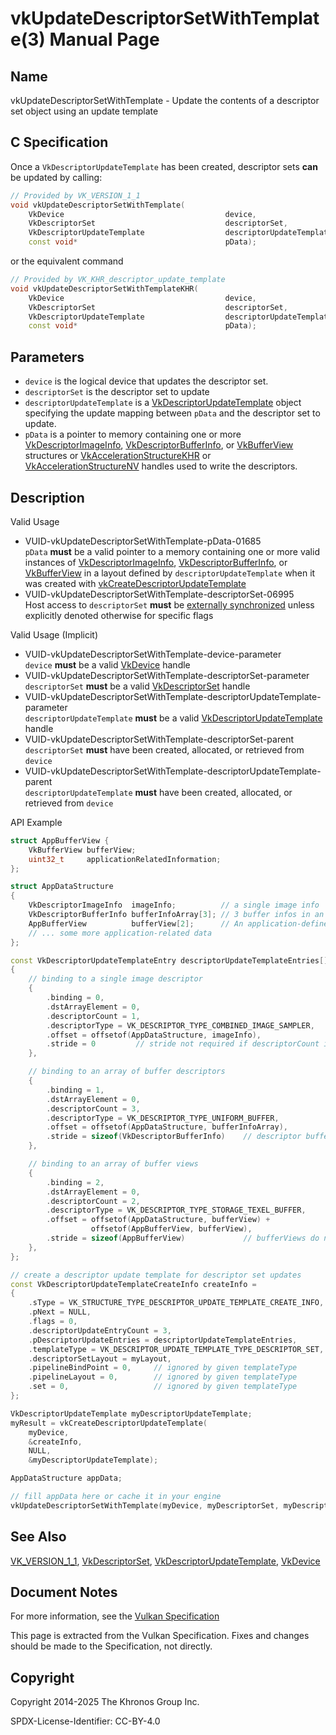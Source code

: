 # vkUpdateDescriptorSetWithTemplate(3) Manual Page

## Name

vkUpdateDescriptorSetWithTemplate - Update the contents of a descriptor set object using an update template



## [](#_c_specification)C Specification

Once a `VkDescriptorUpdateTemplate` has been created, descriptor sets **can** be updated by calling:

```c++
// Provided by VK_VERSION_1_1
void vkUpdateDescriptorSetWithTemplate(
    VkDevice                                    device,
    VkDescriptorSet                             descriptorSet,
    VkDescriptorUpdateTemplate                  descriptorUpdateTemplate,
    const void*                                 pData);
```

or the equivalent command

```c++
// Provided by VK_KHR_descriptor_update_template
void vkUpdateDescriptorSetWithTemplateKHR(
    VkDevice                                    device,
    VkDescriptorSet                             descriptorSet,
    VkDescriptorUpdateTemplate                  descriptorUpdateTemplate,
    const void*                                 pData);
```

## [](#_parameters)Parameters

- `device` is the logical device that updates the descriptor set.
- `descriptorSet` is the descriptor set to update
- `descriptorUpdateTemplate` is a [VkDescriptorUpdateTemplate](https://registry.khronos.org/vulkan/specs/latest/man/html/VkDescriptorUpdateTemplate.html) object specifying the update mapping between `pData` and the descriptor set to update.
- `pData` is a pointer to memory containing one or more [VkDescriptorImageInfo](https://registry.khronos.org/vulkan/specs/latest/man/html/VkDescriptorImageInfo.html), [VkDescriptorBufferInfo](https://registry.khronos.org/vulkan/specs/latest/man/html/VkDescriptorBufferInfo.html), or [VkBufferView](https://registry.khronos.org/vulkan/specs/latest/man/html/VkBufferView.html) structures or [VkAccelerationStructureKHR](https://registry.khronos.org/vulkan/specs/latest/man/html/VkAccelerationStructureKHR.html) or [VkAccelerationStructureNV](https://registry.khronos.org/vulkan/specs/latest/man/html/VkAccelerationStructureNV.html) handles used to write the descriptors.

## [](#_description)Description

Valid Usage

- [](#VUID-vkUpdateDescriptorSetWithTemplate-pData-01685)VUID-vkUpdateDescriptorSetWithTemplate-pData-01685  
  `pData` **must** be a valid pointer to a memory containing one or more valid instances of [VkDescriptorImageInfo](https://registry.khronos.org/vulkan/specs/latest/man/html/VkDescriptorImageInfo.html), [VkDescriptorBufferInfo](https://registry.khronos.org/vulkan/specs/latest/man/html/VkDescriptorBufferInfo.html), or [VkBufferView](https://registry.khronos.org/vulkan/specs/latest/man/html/VkBufferView.html) in a layout defined by `descriptorUpdateTemplate` when it was created with [vkCreateDescriptorUpdateTemplate](https://registry.khronos.org/vulkan/specs/latest/man/html/vkCreateDescriptorUpdateTemplate.html)
- [](#VUID-vkUpdateDescriptorSetWithTemplate-descriptorSet-06995)VUID-vkUpdateDescriptorSetWithTemplate-descriptorSet-06995  
  Host access to `descriptorSet` **must** be [externally synchronized](https://registry.khronos.org/vulkan/specs/latest/html/vkspec.html#fundamentals-threadingbehavior) unless explicitly denoted otherwise for specific flags

Valid Usage (Implicit)

- [](#VUID-vkUpdateDescriptorSetWithTemplate-device-parameter)VUID-vkUpdateDescriptorSetWithTemplate-device-parameter  
  `device` **must** be a valid [VkDevice](https://registry.khronos.org/vulkan/specs/latest/man/html/VkDevice.html) handle
- [](#VUID-vkUpdateDescriptorSetWithTemplate-descriptorSet-parameter)VUID-vkUpdateDescriptorSetWithTemplate-descriptorSet-parameter  
  `descriptorSet` **must** be a valid [VkDescriptorSet](https://registry.khronos.org/vulkan/specs/latest/man/html/VkDescriptorSet.html) handle
- [](#VUID-vkUpdateDescriptorSetWithTemplate-descriptorUpdateTemplate-parameter)VUID-vkUpdateDescriptorSetWithTemplate-descriptorUpdateTemplate-parameter  
  `descriptorUpdateTemplate` **must** be a valid [VkDescriptorUpdateTemplate](https://registry.khronos.org/vulkan/specs/latest/man/html/VkDescriptorUpdateTemplate.html) handle
- [](#VUID-vkUpdateDescriptorSetWithTemplate-descriptorSet-parent)VUID-vkUpdateDescriptorSetWithTemplate-descriptorSet-parent  
  `descriptorSet` **must** have been created, allocated, or retrieved from `device`
- [](#VUID-vkUpdateDescriptorSetWithTemplate-descriptorUpdateTemplate-parent)VUID-vkUpdateDescriptorSetWithTemplate-descriptorUpdateTemplate-parent  
  `descriptorUpdateTemplate` **must** have been created, allocated, or retrieved from `device`

API Example

```c++
struct AppBufferView {
    VkBufferView bufferView;
    uint32_t     applicationRelatedInformation;
};

struct AppDataStructure
{
    VkDescriptorImageInfo  imageInfo;          // a single image info
    VkDescriptorBufferInfo bufferInfoArray[3]; // 3 buffer infos in an array
    AppBufferView          bufferView[2];      // An application-defined structure containing a bufferView
    // ... some more application-related data
};

const VkDescriptorUpdateTemplateEntry descriptorUpdateTemplateEntries[] =
{
    // binding to a single image descriptor
    {
        .binding = 0,
        .dstArrayElement = 0,
        .descriptorCount = 1,
        .descriptorType = VK_DESCRIPTOR_TYPE_COMBINED_IMAGE_SAMPLER,
        .offset = offsetof(AppDataStructure, imageInfo),
        .stride = 0         // stride not required if descriptorCount is 1
    },

    // binding to an array of buffer descriptors
    {
        .binding = 1,
        .dstArrayElement = 0,
        .descriptorCount = 3,
        .descriptorType = VK_DESCRIPTOR_TYPE_UNIFORM_BUFFER,
        .offset = offsetof(AppDataStructure, bufferInfoArray),
        .stride = sizeof(VkDescriptorBufferInfo)    // descriptor buffer infos are compact
    },

    // binding to an array of buffer views
    {
        .binding = 2,
        .dstArrayElement = 0,
        .descriptorCount = 2,
        .descriptorType = VK_DESCRIPTOR_TYPE_STORAGE_TEXEL_BUFFER,
        .offset = offsetof(AppDataStructure, bufferView) +
                  offsetof(AppBufferView, bufferView),
        .stride = sizeof(AppBufferView)             // bufferViews do not have to be compact
    },
};

// create a descriptor update template for descriptor set updates
const VkDescriptorUpdateTemplateCreateInfo createInfo =
{
    .sType = VK_STRUCTURE_TYPE_DESCRIPTOR_UPDATE_TEMPLATE_CREATE_INFO,
    .pNext = NULL,
    .flags = 0,
    .descriptorUpdateEntryCount = 3,
    .pDescriptorUpdateEntries = descriptorUpdateTemplateEntries,
    .templateType = VK_DESCRIPTOR_UPDATE_TEMPLATE_TYPE_DESCRIPTOR_SET,
    .descriptorSetLayout = myLayout,
    .pipelineBindPoint = 0,     // ignored by given templateType
    .pipelineLayout = 0,        // ignored by given templateType
    .set = 0,                   // ignored by given templateType
};

VkDescriptorUpdateTemplate myDescriptorUpdateTemplate;
myResult = vkCreateDescriptorUpdateTemplate(
    myDevice,
    &createInfo,
    NULL,
    &myDescriptorUpdateTemplate);

AppDataStructure appData;

// fill appData here or cache it in your engine
vkUpdateDescriptorSetWithTemplate(myDevice, myDescriptorSet, myDescriptorUpdateTemplate, &appData);
```

## [](#_see_also)See Also

[VK\_VERSION\_1\_1](https://registry.khronos.org/vulkan/specs/latest/man/html/VK_VERSION_1_1.html), [VkDescriptorSet](https://registry.khronos.org/vulkan/specs/latest/man/html/VkDescriptorSet.html), [VkDescriptorUpdateTemplate](https://registry.khronos.org/vulkan/specs/latest/man/html/VkDescriptorUpdateTemplate.html), [VkDevice](https://registry.khronos.org/vulkan/specs/latest/man/html/VkDevice.html)

## [](#_document_notes)Document Notes

For more information, see the [Vulkan Specification](https://registry.khronos.org/vulkan/specs/latest/html/vkspec.html#vkUpdateDescriptorSetWithTemplate)

This page is extracted from the Vulkan Specification. Fixes and changes should be made to the Specification, not directly.

## [](#_copyright)Copyright

Copyright 2014-2025 The Khronos Group Inc.

SPDX-License-Identifier: CC-BY-4.0